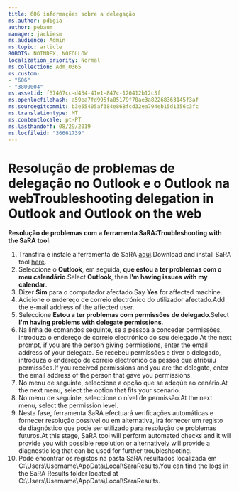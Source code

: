 ```yaml
---
title: 606 informações sobre a delegação
ms.author: pdigia
author: pebaum
manager: jackiesm
ms.audience: Admin
ms.topic: article
ROBOTS: NOINDEX, NOFOLLOW
localization_priority: Normal
ms.collection: Adm_O365
ms.custom:
- "606"
- "3800004"
ms.assetid: f67467cc-d434-41e1-847c-120412b12c3f
ms.openlocfilehash: a59ea7fd995fa05179f70ae3a82268363145f3af
ms.sourcegitcommit: b3e55405af384e868fcd32ea794eb15d1356c3fc
ms.translationtype: MT
ms.contentlocale: pt-PT
ms.lasthandoff: 08/29/2019
ms.locfileid: "36661739"
---
```

# <a name="troubleshooting-delegation-in-outlook-and-outlook-on-the-web"></a><span data-ttu-id="7303a-102">Resolução de problemas de delegação no Outlook e o Outlook na web</span><span class="sxs-lookup"><span data-stu-id="7303a-102">Troubleshooting delegation in Outlook and Outlook on the web</span></span>

<span data-ttu-id="7303a-103">**Resolução de problemas com a ferramenta SaRA:**</span><span class="sxs-lookup"><span data-stu-id="7303a-103">**Troubleshooting with the SaRA tool:**</span></span>

1. <span data-ttu-id="7303a-104">Transfira e instale a ferramenta de SaRA [aqui](https://aka.ms/SaRA-SkypeForBusinessSignIn).</span><span class="sxs-lookup"><span data-stu-id="7303a-104">Download and install SaRA tool [here](https://aka.ms/SaRA-SkypeForBusinessSignIn).</span></span>
1. <span data-ttu-id="7303a-105">Seleccione o **Outlook**, em seguida, **que estou a ter problemas com o meu calendário**.</span><span class="sxs-lookup"><span data-stu-id="7303a-105">Select **Outlook**, then **I'm having issues with my calendar**.</span></span>
1. <span data-ttu-id="7303a-106">Dizer **Sim** para o computador afectado.</span><span class="sxs-lookup"><span data-stu-id="7303a-106">Say **Yes** for affected machine.</span></span>
1. <span data-ttu-id="7303a-107">Adicione o endereço de correio electrónico do utilizador afectado.</span><span class="sxs-lookup"><span data-stu-id="7303a-107">Add the e-mail address of the affected user.</span></span>
1. <span data-ttu-id="7303a-108">Seleccione **Estou a ter problemas com permissões de delegado**.</span><span class="sxs-lookup"><span data-stu-id="7303a-108">Select **I'm having problems with delegate permissions**.</span></span>
1. <span data-ttu-id="7303a-109">Na linha de comandos seguinte, se a pessoa a conceder permissões, introduza o endereço de correio electrónico do seu delegado.</span><span class="sxs-lookup"><span data-stu-id="7303a-109">At the next prompt, if you are the person giving permissions, enter the email address of your delegate.</span></span> <span data-ttu-id="7303a-110">Se recebeu permissões e tiver o delegado, introduza o endereço de correio electrónico da pessoa que atribuiu permissões.</span><span class="sxs-lookup"><span data-stu-id="7303a-110">If you received permissions and you are the delegate, enter the email address of the person that gave you permissions.</span></span>
1. <span data-ttu-id="7303a-111">No menu de seguinte, seleccione a opção que se adeqúe ao cenário.</span><span class="sxs-lookup"><span data-stu-id="7303a-111">At the next menu, select the option that fits your scenario.</span></span>
1. <span data-ttu-id="7303a-112">No menu de seguinte, seleccione o nível de permissão.</span><span class="sxs-lookup"><span data-stu-id="7303a-112">At the next menu, select the permission level.</span></span>
1. <span data-ttu-id="7303a-113">Nesta fase, ferramenta SaRA efectuará verificações automáticas e fornecer resolução possível ou em alternativa, irá fornecer um registo de diagnóstico que pode ser utilizado para resolução de problemas futuros.</span><span class="sxs-lookup"><span data-stu-id="7303a-113">At this stage, SaRA tool will perform automated checks and it will provide you with possible resolution or alternatively will provide a diagnostic log that can be used for further troubleshooting.</span></span>
1. <span data-ttu-id="7303a-114">Pode encontrar os registos na pasta SaRA resultados localizada em C:\Users\Username\AppData\Local\SaraResults.</span><span class="sxs-lookup"><span data-stu-id="7303a-114">You can find the logs in the SaRA Results folder located at C:\Users\Username\AppData\Local\SaraResults.</span></span>
